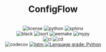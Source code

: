 <!--suppress HtmlDeprecatedAttribute -->
<div align="center">
    <h1>ConfigFlow</h1>
    <br>
    <a><img alt="license" src="https://img.shields.io/badge/License-MIT-red"></a>
    <a><img alt="python" src="https://img.shields.io/badge/python-3.7%20%7C%203.8%20%7C%203.9-blue"></a>
    <a><img alt="sphinx" src="https://img.shields.io/badge/Made%20with-Sphinx-1f425f.svg"></a>
    <br>
    <a><img alt="black" src="https://img.shields.io/badge/code%20style-black-000000.svg"></a>
    <a><img alt="isort" src="https://img.shields.io/badge/%20imports-isort-%231674b1?style=flat&labelColor=ef8336"></a>
    <a><img alt="wemake" src="https://img.shields.io/badge/style-wemake-000000.svg"></a>
    <a><img alt="mypy" src="https://img.shields.io/badge/mypy-checked-blue"></a>
    <br>
    <a><img alt="ci" src=https://github.com/volodymyrPivoshenko/configflow/actions/workflows/integration.yaml/badge.svg></a>
    <a><img alt="cd" src=https://github.com/volodymyrPivoshenko/configflow/actions/workflows/deployment.yaml/badge.svg></a>
    <br>
    <a><img alt="codecov" src="https://codecov.io/gh/volodymyrPivoshenko/configflow/branch/main/graph/badge.svg?token=yyck08xfTN"/></a>
    <a href="https://lgtm.com/projects/g/volodymyrPivoshenko/configflow/alerts/">
        <img alt="lgtm" src="https://img.shields.io/lgtm/alerts/g/volodymyrPivoshenko/configflow.svg?logo=lgtm&logoWidth=18"/>
    </a>
    <a href="https://lgtm.com/projects/g/volodymyrPivoshenko/configflow/context:python">
        <img alt="Language grade: Python" src="https://img.shields.io/lgtm/grade/python/g/volodymyrPivoshenko/configflow.svg?logo=lgtm&logoWidth=18"/>
    </a>


[//]: # (TODO Add code maintainablitiy)

[//]: # (TODO Add code total lines)

[//]: # (TODO Add pypi version)

[//]: # (TODO Add docs coverage)

[//]: # (TODO Add tests coverage)

[//]: # (TODO Add docs link)
</div>
